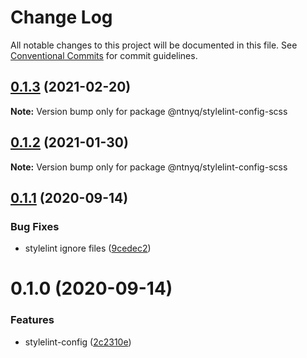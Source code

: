 # Change Log

All notable changes to this project will be documented in this file.
See [Conventional Commits](https://conventionalcommits.org) for commit guidelines.

## [0.1.3](https://github.com/ntnyq/configs/compare/@ntnyq/stylelint-config-scss@0.1.2...@ntnyq/stylelint-config-scss@0.1.3) (2021-02-20)

**Note:** Version bump only for package @ntnyq/stylelint-config-scss

## [0.1.2](https://github.com/ntnyq/configs/compare/@ntnyq/stylelint-config-scss@0.1.1...@ntnyq/stylelint-config-scss@0.1.2) (2021-01-30)

**Note:** Version bump only for package @ntnyq/stylelint-config-scss

## [0.1.1](https://github.com/ntnyq/configs/compare/@ntnyq/stylelint-config-scss@0.1.0...@ntnyq/stylelint-config-scss@0.1.1) (2020-09-14)

### Bug Fixes

-   stylelint ignore files ([9cedec2](https://github.com/ntnyq/configs/commit/9cedec230186d4d1cdbb6a02188c1bd8baf4c00e))

# 0.1.0 (2020-09-14)

### Features

-   stylelint-config ([2c2310e](https://github.com/ntnyq/configs/commit/2c2310efbdb36e9eb00b778f0eeb09054aa6fd1d))
